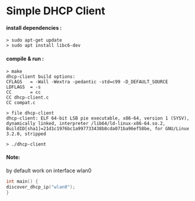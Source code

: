 # Simple DHCP Client

#### install dependencies :
```shell
> sudo apt-get update
> sudo apt install libc6-dev 
```

#### compile & run :

```shell
> make
dhcp-client build options:
CFLAGS   = -Wall -Wextra -pedantic -std=c99 -D_DEFAULT_SOURCE
LDFLAGS  = -s
CC       = cc
CC dhcp-client.c
CC compat.c

> file dhcp-client
dhcp-client: ELF 64-bit LSB pie executable, x86-64, version 1 (SYSV), dynamically linked, interpreter /lib64/ld-linux-x86-64.so.2, BuildID[sha1]=21d1c1976bc1a997733438b8cda071ba96ef58be, for GNU/Linux 3.2.0, stripped

> ./dhcp-client
```

#### Note:

by default work on interface wlan0

```c
int main() {
discover_dhcp_ip("wlan0");
}
```